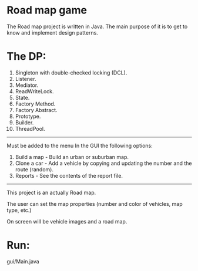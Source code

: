 # Road map game
The Road map project is written in Java. The main purpose of it is to get to know and implement design patterns. 

# The DP:
1. Singleton with double-checked locking (DCL).
2. Listener.
3. Mediator.
4. ReadWriteLock.
5. State.
6. Factory Method.
7. Factory Abstract.
8. Prototype.
9. Builder.
10. ThreadPool.
--------------------------------------------------------------------------------------------
Must be added to the menu In the GUI the following options:
1. Build a map  - Build an urban or suburban map.
2. Clone a car - Add a vehicle by copying and updating the number and the route (random).
3. Reports - See the contents of the report file.

-------------------------------------------------------------------------------------------
This project is an actually Road map.

The user can set the map properties (number and color of vehicles, map type, etc.)

On screen will be vehicle images and a road map.

# Run:
gui/Main.java

